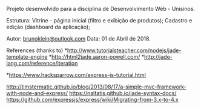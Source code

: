 Projeto desenvolvido para a disciplina de Desenvolvimento Web - Unisinos.

Estrutura:
	Vitrine - página inicial (filtro e exibição de produtos);
	Cadastro e edição (dashboard da aplicação);

Autor: brunoklein@outlook.com
Data: 01 de Abril de 2018.

References (thanks to)
*http://www.tutorialsteacher.com/nodejs/jade-template-engine
*http://html2jade.aaron-powell.com/
*http://jade-lang.com/reference/iteration

*https://www.hacksparrow.com/express-js-tutorial.html

http://timstermatic.github.io/blog/2013/08/17/a-simple-mvc-framework-with-node-and-express/
https://naltatis.github.io/jade-syntax-docs/
https://github.com/expressjs/express/wiki/Migrating-from-3.x-to-4.x
